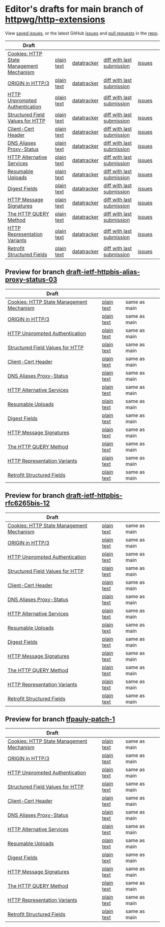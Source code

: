 # Editor's drafts for main branch of [httpwg/http-extensions](https://github.com/httpwg/http-extensions)

View [saved issues](issues.html), or the latest GitHub [issues](https://github.com/httpwg/http-extensions/issues) and [pull requests](https://github.com/httpwg/http-extensions/pulls) in the [repo](https://github.com/httpwg/http-extensions).

| Draft |     |     |     |     |     |
| ----- | --- | --- | --- | --- | --- |
| [Cookies: HTTP State Management Mechanism](./draft-ietf-httpbis-rfc6265bis.html "Cookies: HTTP State Management Mechanism (HTML)") | [plain text](./draft-ietf-httpbis-rfc6265bis.txt "Cookies: HTTP State Management Mechanism (Text)") | [datatracker](https://datatracker.ietf.org/doc/draft-ietf-httpbis-rfc6265bis "Datatracker for draft-ietf-httpbis-rfc6265bis") | [diff with last submission](https://author-tools.ietf.org/api/iddiff?doc_1=draft-ietf-httpbis-rfc6265bis&url_2=https://httpwg.github.io/http-extensions/draft-ietf-httpbis-rfc6265bis.txt) | [issues](https://github.com/httpwg/http-extensions/labels/6265bis) |
| [ORIGIN in HTTP/3](./draft-ietf-httpbis-origin-h3.html "The ORIGIN Extension in HTTP/3 (HTML)") | [plain text](./draft-ietf-httpbis-origin-h3.txt "The ORIGIN Extension in HTTP/3 (Text)") | [datatracker](https://datatracker.ietf.org/doc/draft-ietf-httpbis-origin-h3 "Datatracker for draft-ietf-httpbis-origin-h3") | [diff with last submission](https://author-tools.ietf.org/api/iddiff?doc_1=draft-ietf-httpbis-origin-h3&url_2=https://httpwg.github.io/http-extensions/draft-ietf-httpbis-origin-h3.txt) |  |
| [HTTP Unprompted Authentication](./draft-ietf-httpbis-unprompted-auth.html "HTTP Unprompted Authentication (HTML)") | [plain text](./draft-ietf-httpbis-unprompted-auth.txt "HTTP Unprompted Authentication (Text)") | [datatracker](https://datatracker.ietf.org/doc/draft-ietf-httpbis-unprompted-auth "Datatracker for draft-ietf-httpbis-unprompted-auth") | [diff with last submission](https://author-tools.ietf.org/api/iddiff?doc_1=draft-ietf-httpbis-unprompted-auth&url_2=https://httpwg.github.io/http-extensions/draft-ietf-httpbis-unprompted-auth.txt) | [issues](https://github.com/httpwg/http-extensions/labels/unprompted-auth) |
| [Structured Field Values for HTTP](./draft-ietf-httpbis-sfbis.html "Structured Field Values for HTTP (HTML)") | [plain text](./draft-ietf-httpbis-sfbis.txt "Structured Field Values for HTTP (Text)") | [datatracker](https://datatracker.ietf.org/doc/draft-ietf-httpbis-sfbis "Datatracker for draft-ietf-httpbis-sfbis") | [diff with last submission](https://author-tools.ietf.org/api/iddiff?doc_1=draft-ietf-httpbis-sfbis&url_2=https://httpwg.github.io/http-extensions/draft-ietf-httpbis-sfbis.txt) | [issues](https://github.com/httpwg/http-extensions/labels/header-structure) |
| [Client-Cert Header](./draft-ietf-httpbis-client-cert-field.html "Client-Cert HTTP Header Field (HTML)") | [plain text](./draft-ietf-httpbis-client-cert-field.txt "Client-Cert HTTP Header Field (Text)") | [datatracker](https://datatracker.ietf.org/doc/draft-ietf-httpbis-client-cert-field "Datatracker for draft-ietf-httpbis-client-cert-field") | [diff with last submission](https://author-tools.ietf.org/api/iddiff?doc_1=draft-ietf-httpbis-client-cert-field&url_2=https://httpwg.github.io/http-extensions/draft-ietf-httpbis-client-cert-field.txt) | [issues](https://github.com/httpwg/http-extensions/labels/client-cert-field) |
| [DNS Aliases Proxy-Status](./draft-ietf-httpbis-alias-proxy-status.html "HTTP Proxy-Status Parameter for Next-Hop Aliases (HTML)") | [plain text](./draft-ietf-httpbis-alias-proxy-status.txt "HTTP Proxy-Status Parameter for Next-Hop Aliases (Text)") | [datatracker](https://datatracker.ietf.org/doc/draft-ietf-httpbis-alias-proxy-status "Datatracker for draft-ietf-httpbis-alias-proxy-status") | [diff with last submission](https://author-tools.ietf.org/api/iddiff?doc_1=draft-ietf-httpbis-alias-proxy-status&url_2=https://httpwg.github.io/http-extensions/draft-ietf-httpbis-alias-proxy-status.txt) | [issues](https://github.com/httpwg/http-extensions/labels/alias-proxy-status) |
| [HTTP Alternative Services](./draft-ietf-httpbis-rfc7838bis.html "HTTP Alternative Services (HTML)") | [plain text](./draft-ietf-httpbis-rfc7838bis.txt "HTTP Alternative Services (Text)") | [datatracker](https://datatracker.ietf.org/doc/draft-ietf-httpbis-rfc7838bis "Datatracker for draft-ietf-httpbis-rfc7838bis") | [diff with last submission](https://author-tools.ietf.org/api/iddiff?doc_1=draft-ietf-httpbis-rfc7838bis&url_2=https://httpwg.github.io/http-extensions/draft-ietf-httpbis-rfc7838bis.txt) | [issues](https://github.com/httpwg/http-extensions/labels/alt-svc) |
| [Resumable Uploads](./draft-ietf-httpbis-resumable-upload.html "Resumable Uploads for HTTP (HTML)") | [plain text](./draft-ietf-httpbis-resumable-upload.txt "Resumable Uploads for HTTP (Text)") | [datatracker](https://datatracker.ietf.org/doc/draft-ietf-httpbis-resumable-upload "Datatracker for draft-ietf-httpbis-resumable-upload") | [diff with last submission](https://author-tools.ietf.org/api/iddiff?doc_1=draft-ietf-httpbis-resumable-upload&url_2=https://httpwg.github.io/http-extensions/draft-ietf-httpbis-resumable-upload.txt) | [issues](https://github.com/httpwg/http-extensions/labels/resumable-upload) |
| [Digest Fields](./draft-ietf-httpbis-digest-headers.html "Digest Fields (HTML)") | [plain text](./draft-ietf-httpbis-digest-headers.txt "Digest Fields (Text)") | [datatracker](https://datatracker.ietf.org/doc/draft-ietf-httpbis-digest-headers "Datatracker for draft-ietf-httpbis-digest-headers") | [diff with last submission](https://author-tools.ietf.org/api/iddiff?doc_1=draft-ietf-httpbis-digest-headers&url_2=https://httpwg.github.io/http-extensions/draft-ietf-httpbis-digest-headers.txt) | [issues](https://github.com/httpwg/http-extensions/labels/digest-headers) |
| [HTTP Message Signatures](./draft-ietf-httpbis-message-signatures.html "HTTP Message Signatures (HTML)") | [plain text](./draft-ietf-httpbis-message-signatures.txt "HTTP Message Signatures (Text)") | [datatracker](https://datatracker.ietf.org/doc/draft-ietf-httpbis-message-signatures "Datatracker for draft-ietf-httpbis-message-signatures") | [diff with last submission](https://author-tools.ietf.org/api/iddiff?doc_1=draft-ietf-httpbis-message-signatures&url_2=https://httpwg.github.io/http-extensions/draft-ietf-httpbis-message-signatures.txt) | [issues](https://github.com/httpwg/http-extensions/labels/signatures) |
| [The HTTP QUERY Method](./draft-ietf-httpbis-safe-method-w-body.html "The HTTP QUERY Method (HTML)") | [plain text](./draft-ietf-httpbis-safe-method-w-body.txt "The HTTP QUERY Method (Text)") | [datatracker](https://datatracker.ietf.org/doc/draft-ietf-httpbis-safe-method-w-body "Datatracker for draft-ietf-httpbis-safe-method-w-body") | [diff with last submission](https://author-tools.ietf.org/api/iddiff?doc_1=draft-ietf-httpbis-safe-method-w-body&url_2=https://httpwg.github.io/http-extensions/draft-ietf-httpbis-safe-method-w-body.txt) | [issues](https://github.com/httpwg/http-extensions/labels/safe-method-w-body) |
| [HTTP Representation Variants](./draft-ietf-httpbis-variants.html "HTTP Representation Variants (HTML)") | [plain text](./draft-ietf-httpbis-variants.txt "HTTP Representation Variants (Text)") | [datatracker](https://datatracker.ietf.org/doc/draft-ietf-httpbis-variants "Datatracker for draft-ietf-httpbis-variants") | [diff with last submission](https://author-tools.ietf.org/api/iddiff?doc_1=draft-ietf-httpbis-variants&url_2=https://httpwg.github.io/http-extensions/draft-ietf-httpbis-variants.txt) | [issues](https://github.com/httpwg/http-extensions/labels/variants) |
| [Retrofit Structured Fields](./draft-ietf-httpbis-retrofit.html "Retrofit Structured Fields for HTTP (HTML)") | [plain text](./draft-ietf-httpbis-retrofit.txt "Retrofit Structured Fields for HTTP (Text)") | [datatracker](https://datatracker.ietf.org/doc/draft-ietf-httpbis-retrofit "Datatracker for draft-ietf-httpbis-retrofit") | [diff with last submission](https://author-tools.ietf.org/api/iddiff?doc_1=draft-ietf-httpbis-retrofit&url_2=https://httpwg.github.io/http-extensions/draft-ietf-httpbis-retrofit.txt) | [issues](https://github.com/httpwg/http-extensions/labels/retrofit) |

## Preview for branch [draft-ietf-httpbis-alias-proxy-status-03](draft-ietf-httpbis-alias-proxy-status-03)

| Draft |     |     |     |
| ----- | --- | --- | --- |
| [Cookies: HTTP State Management Mechanism](draft-ietf-httpbis-alias-proxy-status-03/draft-ietf-httpbis-rfc6265bis.html "Cookies: HTTP State Management Mechanism (HTML)") | [plain text](draft-ietf-httpbis-alias-proxy-status-03/draft-ietf-httpbis-rfc6265bis.txt "Cookies: HTTP State Management Mechanism (Text)") | same as main |
| [ORIGIN in HTTP/3](draft-ietf-httpbis-alias-proxy-status-03/draft-ietf-httpbis-origin-h3.html "The ORIGIN Extension in HTTP/3 (HTML)") | [plain text](draft-ietf-httpbis-alias-proxy-status-03/draft-ietf-httpbis-origin-h3.txt "The ORIGIN Extension in HTTP/3 (Text)") | same as main |
| [HTTP Unprompted Authentication](draft-ietf-httpbis-alias-proxy-status-03/draft-ietf-httpbis-unprompted-auth.html "HTTP Unprompted Authentication (HTML)") | [plain text](draft-ietf-httpbis-alias-proxy-status-03/draft-ietf-httpbis-unprompted-auth.txt "HTTP Unprompted Authentication (Text)") | same as main |
| [Structured Field Values for HTTP](draft-ietf-httpbis-alias-proxy-status-03/draft-ietf-httpbis-sfbis.html "Structured Field Values for HTTP (HTML)") | [plain text](draft-ietf-httpbis-alias-proxy-status-03/draft-ietf-httpbis-sfbis.txt "Structured Field Values for HTTP (Text)") | same as main |
| [Client-Cert Header](draft-ietf-httpbis-alias-proxy-status-03/draft-ietf-httpbis-client-cert-field.html "Client-Cert HTTP Header Field (HTML)") | [plain text](draft-ietf-httpbis-alias-proxy-status-03/draft-ietf-httpbis-client-cert-field.txt "Client-Cert HTTP Header Field (Text)") | same as main |
| [DNS Aliases Proxy-Status](draft-ietf-httpbis-alias-proxy-status-03/draft-ietf-httpbis-alias-proxy-status.html "HTTP Proxy-Status Parameter for Next-Hop Aliases (HTML)") | [plain text](draft-ietf-httpbis-alias-proxy-status-03/draft-ietf-httpbis-alias-proxy-status.txt "HTTP Proxy-Status Parameter for Next-Hop Aliases (Text)") | same as main |
| [HTTP Alternative Services](draft-ietf-httpbis-alias-proxy-status-03/draft-ietf-httpbis-rfc7838bis.html "HTTP Alternative Services (HTML)") | [plain text](draft-ietf-httpbis-alias-proxy-status-03/draft-ietf-httpbis-rfc7838bis.txt "HTTP Alternative Services (Text)") | same as main |
| [Resumable Uploads](draft-ietf-httpbis-alias-proxy-status-03/draft-ietf-httpbis-resumable-upload.html "Resumable Uploads for HTTP (HTML)") | [plain text](draft-ietf-httpbis-alias-proxy-status-03/draft-ietf-httpbis-resumable-upload.txt "Resumable Uploads for HTTP (Text)") | same as main |
| [Digest Fields](draft-ietf-httpbis-alias-proxy-status-03/draft-ietf-httpbis-digest-headers.html "Digest Fields (HTML)") | [plain text](draft-ietf-httpbis-alias-proxy-status-03/draft-ietf-httpbis-digest-headers.txt "Digest Fields (Text)") | same as main |
| [HTTP Message Signatures](draft-ietf-httpbis-alias-proxy-status-03/draft-ietf-httpbis-message-signatures.html "HTTP Message Signatures (HTML)") | [plain text](draft-ietf-httpbis-alias-proxy-status-03/draft-ietf-httpbis-message-signatures.txt "HTTP Message Signatures (Text)") | same as main |
| [The HTTP QUERY Method](draft-ietf-httpbis-alias-proxy-status-03/draft-ietf-httpbis-safe-method-w-body.html "The HTTP QUERY Method (HTML)") | [plain text](draft-ietf-httpbis-alias-proxy-status-03/draft-ietf-httpbis-safe-method-w-body.txt "The HTTP QUERY Method (Text)") | same as main |
| [HTTP Representation Variants](draft-ietf-httpbis-alias-proxy-status-03/draft-ietf-httpbis-variants.html "HTTP Representation Variants (HTML)") | [plain text](draft-ietf-httpbis-alias-proxy-status-03/draft-ietf-httpbis-variants.txt "HTTP Representation Variants (Text)") | same as main |
| [Retrofit Structured Fields](draft-ietf-httpbis-alias-proxy-status-03/draft-ietf-httpbis-retrofit.html "Retrofit Structured Fields for HTTP (HTML)") | [plain text](draft-ietf-httpbis-alias-proxy-status-03/draft-ietf-httpbis-retrofit.txt "Retrofit Structured Fields for HTTP (Text)") | same as main |

## Preview for branch [draft-ietf-httpbis-rfc6265bis-12](draft-ietf-httpbis-rfc6265bis-12)

| Draft |     |     |     |
| ----- | --- | --- | --- |
| [Cookies: HTTP State Management Mechanism](draft-ietf-httpbis-rfc6265bis-12/draft-ietf-httpbis-rfc6265bis.html "Cookies: HTTP State Management Mechanism (HTML)") | [plain text](draft-ietf-httpbis-rfc6265bis-12/draft-ietf-httpbis-rfc6265bis.txt "Cookies: HTTP State Management Mechanism (Text)") | same as main |
| [ORIGIN in HTTP/3](draft-ietf-httpbis-rfc6265bis-12/draft-ietf-httpbis-origin-h3.html "The ORIGIN Extension in HTTP/3 (HTML)") | [plain text](draft-ietf-httpbis-rfc6265bis-12/draft-ietf-httpbis-origin-h3.txt "The ORIGIN Extension in HTTP/3 (Text)") | same as main |
| [HTTP Unprompted Authentication](draft-ietf-httpbis-rfc6265bis-12/draft-ietf-httpbis-unprompted-auth.html "HTTP Unprompted Authentication (HTML)") | [plain text](draft-ietf-httpbis-rfc6265bis-12/draft-ietf-httpbis-unprompted-auth.txt "HTTP Unprompted Authentication (Text)") | same as main |
| [Structured Field Values for HTTP](draft-ietf-httpbis-rfc6265bis-12/draft-ietf-httpbis-sfbis.html "Structured Field Values for HTTP (HTML)") | [plain text](draft-ietf-httpbis-rfc6265bis-12/draft-ietf-httpbis-sfbis.txt "Structured Field Values for HTTP (Text)") | same as main |
| [Client-Cert Header](draft-ietf-httpbis-rfc6265bis-12/draft-ietf-httpbis-client-cert-field.html "Client-Cert HTTP Header Field (HTML)") | [plain text](draft-ietf-httpbis-rfc6265bis-12/draft-ietf-httpbis-client-cert-field.txt "Client-Cert HTTP Header Field (Text)") | same as main |
| [DNS Aliases Proxy-Status](draft-ietf-httpbis-rfc6265bis-12/draft-ietf-httpbis-alias-proxy-status.html "HTTP Proxy-Status Parameter for Next-Hop Aliases (HTML)") | [plain text](draft-ietf-httpbis-rfc6265bis-12/draft-ietf-httpbis-alias-proxy-status.txt "HTTP Proxy-Status Parameter for Next-Hop Aliases (Text)") | same as main |
| [HTTP Alternative Services](draft-ietf-httpbis-rfc6265bis-12/draft-ietf-httpbis-rfc7838bis.html "HTTP Alternative Services (HTML)") | [plain text](draft-ietf-httpbis-rfc6265bis-12/draft-ietf-httpbis-rfc7838bis.txt "HTTP Alternative Services (Text)") | same as main |
| [Resumable Uploads](draft-ietf-httpbis-rfc6265bis-12/draft-ietf-httpbis-resumable-upload.html "Resumable Uploads for HTTP (HTML)") | [plain text](draft-ietf-httpbis-rfc6265bis-12/draft-ietf-httpbis-resumable-upload.txt "Resumable Uploads for HTTP (Text)") | same as main |
| [Digest Fields](draft-ietf-httpbis-rfc6265bis-12/draft-ietf-httpbis-digest-headers.html "Digest Fields (HTML)") | [plain text](draft-ietf-httpbis-rfc6265bis-12/draft-ietf-httpbis-digest-headers.txt "Digest Fields (Text)") | same as main |
| [HTTP Message Signatures](draft-ietf-httpbis-rfc6265bis-12/draft-ietf-httpbis-message-signatures.html "HTTP Message Signatures (HTML)") | [plain text](draft-ietf-httpbis-rfc6265bis-12/draft-ietf-httpbis-message-signatures.txt "HTTP Message Signatures (Text)") | same as main |
| [The HTTP QUERY Method](draft-ietf-httpbis-rfc6265bis-12/draft-ietf-httpbis-safe-method-w-body.html "The HTTP QUERY Method (HTML)") | [plain text](draft-ietf-httpbis-rfc6265bis-12/draft-ietf-httpbis-safe-method-w-body.txt "The HTTP QUERY Method (Text)") | same as main |
| [HTTP Representation Variants](draft-ietf-httpbis-rfc6265bis-12/draft-ietf-httpbis-variants.html "HTTP Representation Variants (HTML)") | [plain text](draft-ietf-httpbis-rfc6265bis-12/draft-ietf-httpbis-variants.txt "HTTP Representation Variants (Text)") | same as main |
| [Retrofit Structured Fields](draft-ietf-httpbis-rfc6265bis-12/draft-ietf-httpbis-retrofit.html "Retrofit Structured Fields for HTTP (HTML)") | [plain text](draft-ietf-httpbis-rfc6265bis-12/draft-ietf-httpbis-retrofit.txt "Retrofit Structured Fields for HTTP (Text)") | same as main |

## Preview for branch [tfpauly-patch-1](tfpauly-patch-1)

| Draft |     |     |     |
| ----- | --- | --- | --- |
| [Cookies: HTTP State Management Mechanism](tfpauly-patch-1/draft-ietf-httpbis-rfc6265bis.html "Cookies: HTTP State Management Mechanism (HTML)") | [plain text](tfpauly-patch-1/draft-ietf-httpbis-rfc6265bis.txt "Cookies: HTTP State Management Mechanism (Text)") | same as main |
| [ORIGIN in HTTP/3](tfpauly-patch-1/draft-ietf-httpbis-origin-h3.html "The ORIGIN Extension in HTTP/3 (HTML)") | [plain text](tfpauly-patch-1/draft-ietf-httpbis-origin-h3.txt "The ORIGIN Extension in HTTP/3 (Text)") | same as main |
| [HTTP Unprompted Authentication](tfpauly-patch-1/draft-ietf-httpbis-unprompted-auth.html "HTTP Unprompted Authentication (HTML)") | [plain text](tfpauly-patch-1/draft-ietf-httpbis-unprompted-auth.txt "HTTP Unprompted Authentication (Text)") | same as main |
| [Structured Field Values for HTTP](tfpauly-patch-1/draft-ietf-httpbis-sfbis.html "Structured Field Values for HTTP (HTML)") | [plain text](tfpauly-patch-1/draft-ietf-httpbis-sfbis.txt "Structured Field Values for HTTP (Text)") | same as main |
| [Client-Cert Header](tfpauly-patch-1/draft-ietf-httpbis-client-cert-field.html "Client-Cert HTTP Header Field (HTML)") | [plain text](tfpauly-patch-1/draft-ietf-httpbis-client-cert-field.txt "Client-Cert HTTP Header Field (Text)") | same as main |
| [DNS Aliases Proxy-Status](tfpauly-patch-1/draft-ietf-httpbis-alias-proxy-status.html "HTTP Proxy-Status Parameter for Next-Hop Aliases (HTML)") | [plain text](tfpauly-patch-1/draft-ietf-httpbis-alias-proxy-status.txt "HTTP Proxy-Status Parameter for Next-Hop Aliases (Text)") | same as main |
| [HTTP Alternative Services](tfpauly-patch-1/draft-ietf-httpbis-rfc7838bis.html "HTTP Alternative Services (HTML)") | [plain text](tfpauly-patch-1/draft-ietf-httpbis-rfc7838bis.txt "HTTP Alternative Services (Text)") | same as main |
| [Resumable Uploads](tfpauly-patch-1/draft-ietf-httpbis-resumable-upload.html "Resumable Uploads for HTTP (HTML)") | [plain text](tfpauly-patch-1/draft-ietf-httpbis-resumable-upload.txt "Resumable Uploads for HTTP (Text)") | same as main |
| [Digest Fields](tfpauly-patch-1/draft-ietf-httpbis-digest-headers.html "Digest Fields (HTML)") | [plain text](tfpauly-patch-1/draft-ietf-httpbis-digest-headers.txt "Digest Fields (Text)") | same as main |
| [HTTP Message Signatures](tfpauly-patch-1/draft-ietf-httpbis-message-signatures.html "HTTP Message Signatures (HTML)") | [plain text](tfpauly-patch-1/draft-ietf-httpbis-message-signatures.txt "HTTP Message Signatures (Text)") | same as main |
| [The HTTP QUERY Method](tfpauly-patch-1/draft-ietf-httpbis-safe-method-w-body.html "The HTTP QUERY Method (HTML)") | [plain text](tfpauly-patch-1/draft-ietf-httpbis-safe-method-w-body.txt "The HTTP QUERY Method (Text)") | same as main |
| [HTTP Representation Variants](tfpauly-patch-1/draft-ietf-httpbis-variants.html "HTTP Representation Variants (HTML)") | [plain text](tfpauly-patch-1/draft-ietf-httpbis-variants.txt "HTTP Representation Variants (Text)") | same as main |
| [Retrofit Structured Fields](tfpauly-patch-1/draft-ietf-httpbis-retrofit.html "Retrofit Structured Fields for HTTP (HTML)") | [plain text](tfpauly-patch-1/draft-ietf-httpbis-retrofit.txt "Retrofit Structured Fields for HTTP (Text)") | same as main |

